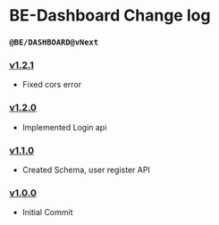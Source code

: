 # BE-Dashboard Change log

### `@BE/DASHBOARD@vNext`

### [v1.2.1](https://github.com/JMANIKANTA/BE-Dashboard/pull/4)

- Fixed cors error

### [v1.2.0](https://github.com/JMANIKANTA/BE-Dashboard/pull/3)

- Implemented Login api

### [v1.1.0](https://github.com/JMANIKANTA/BE-Dashboard/pull/2)

- Created Schema, user register API

### [v1.0.0](https://github.com/JMANIKANTA/BE-Dashboard/pull/1)

- Initial Commit
